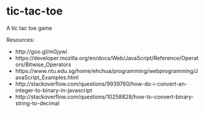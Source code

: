 # tic-tac-toe
A tic tac toe game

Resources:
<ul>
    <li>http://goo.gl/mGjywi</li>
    <li>https://developer.mozilla.org/en/docs/Web/JavaScript/Reference/Operators/Bitwise_Operators</li>
    <li>https://www.ntu.edu.sg/home/ehchua/programming/webprogramming/JavaScript_Examples.html</li>
    <li>http://stackoverflow.com/questions/9939760/how-do-i-convert-an-integer-to-binary-in-javascript</li>
    <li>http://stackoverflow.com/questions/10258828/how-to-convert-binary-string-to-decimal</li>
</ul>
